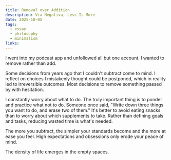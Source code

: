 ```yaml
---
title: Removal over Addition
description: Via Negativa, Less Is More
date: 2025-10-05
tags:
  - essay
  - philosophy
  - minimalism
links:
---
```

I went into my podcast app and unfollowed all but one account. I wanted to remove rather than add.

Some decisions from years ago that I couldn't subtract come to mind. I reflect on choices I mistakenly thought could be postponed, which in reality led to irreversible outcomes. Most decisions to remove something passed by with hesitation.

I constantly worry about what to do. The truly important thing is to ponder and practice what not to do. Someone once said, "Write down three things you want to do, and erase two of them." It's better to avoid eating snacks than to worry about which supplements to take. Rather than defining goals and tasks, reducing wasted time is what's needed.

The more you subtract, the simpler your standards become and the more at ease you feel. High expectations and obsessions only erode your peace of mind.

The density of life emerges in the empty spaces.